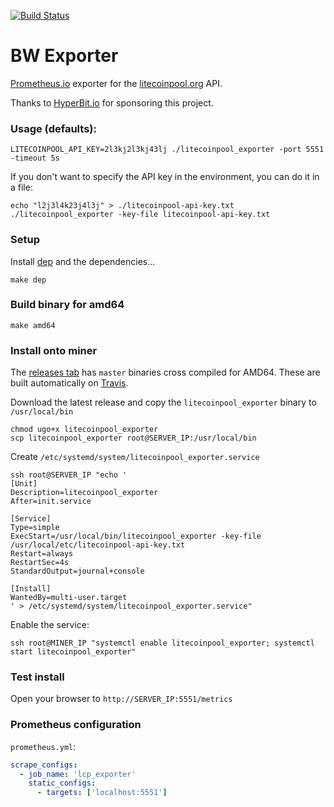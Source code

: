 [![Build Status](https://travis-ci.org/lookfirst/litecoinpool_exporter.svg?branch=master)](https://travis-ci.org/lookfirst/litecoinpool_exporter)

# BW Exporter

[Prometheus.io](https://prometheus.io/) exporter for the [litecoinpool.org](https://litecoinpool.org) API.

Thanks to [HyperBit.io](https://hyperbitshop.io) for sponsoring this project.

### Usage (defaults):

``
LITECOINPOOL_API_KEY=2l3kj2l3kj43lj ./litecoinpool_exporter -port 5551 -timeout 5s
``

If you don't want to specify the API key in the environment, you can do it in a file:

``
echo "l2j3l4k23j4l3j" > ./litecoinpool-api-key.txt
./litecoinpool_exporter -key-file litecoinpool-api-key.txt
``

### Setup

Install [dep](https://github.com/golang/dep) and the dependencies...

`make dep`

### Build binary for amd64

`make amd64`

### Install onto miner

The [releases tab](https://github.com/lookfirst/litecoinpool_exporter/releases) has `master` binaries cross compiled for AMD64. These are built automatically on [Travis](https://travis-ci.org/lookfirst/litecoinpool_exporter).

Download the latest release and copy the `litecoinpool_exporter` binary to `/usr/local/bin`

```
chmod ugo+x litecoinpool_exporter
scp litecoinpool_exporter root@SERVER_IP:/usr/local/bin
```

Create `/etc/systemd/system/litecoinpool_exporter.service`

```
ssh root@SERVER_IP "echo '
[Unit]
Description=litecoinpool_exporter
After=init.service

[Service]
Type=simple
ExecStart=/usr/local/bin/litecoinpool_exporter -key-file /usr/local/etc/litecoinpool-api-key.txt
Restart=always
RestartSec=4s
StandardOutput=journal+console

[Install]
WantedBy=multi-user.target
' > /etc/systemd/system/litecoinpool_exporter.service"
```

Enable the service:

```
ssh root@MINER_IP "systemctl enable litecoinpool_exporter; systemctl start litecoinpool_exporter"
```

### Test install

Open your browser to `http://SERVER_IP:5551/metrics`

### Prometheus configuration

`prometheus.yml`:

```yaml
scrape_configs:
  - job_name: 'lcp_exporter'
    static_configs:
      - targets: ['localhost:5551']
```
